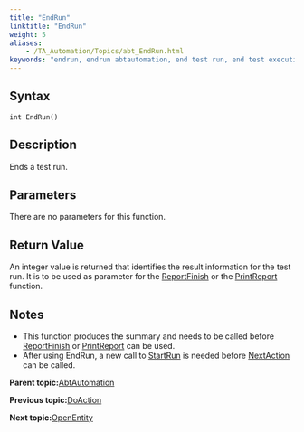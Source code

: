 ```yaml
--- 
title: "EndRun"
linktitle: "EndRun"
weight: 5
aliases: 
    - /TA_Automation/Topics/abt_EndRun.html
keywords: "endrun, endrun abtautomation, end test run, end test execution"
---
```


## Syntax

`int EndRun()`

## Description

Ends a test run.

## Parameters

There are no parameters for this function.

## Return Value

An integer value is returned that identifies the result information for the test run. It is to be used as parameter for the [ReportFinish](abtf_ReportFinish.html) or the [PrintReport](abtf_PrintReport.html) function.

## Notes

-   This function produces the summary and needs to be called before [ReportFinish](abtf_ReportFinish.html) or [PrintReport](abtf_PrintReport.html) can be used.
-   After using EndRun, a new call to [StartRun](abtf_StartRun.html) is needed before [NextAction](abtf_NextAction.html) can be called.

**Parent topic:**[AbtAutomation](/TA_Automation/Topics/abt_AbtAutomation.html)

**Previous topic:**[DoAction](/TA_Automation/Topics/abt_DoAction.html)

**Next topic:**[OpenEntity](/TA_Automation/Topics/abt_OpenEntity.html)

